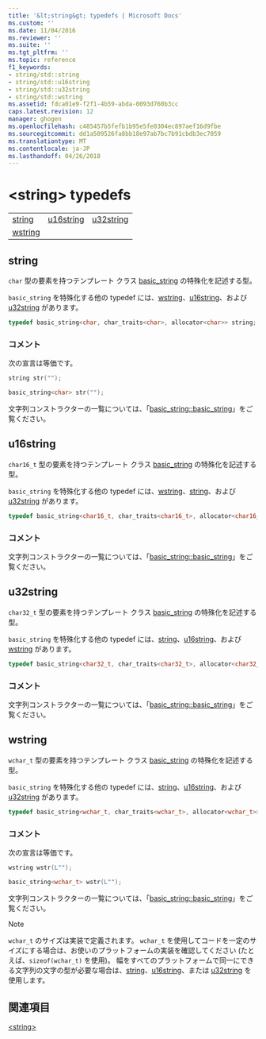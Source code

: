 ```yaml
---
title: '&lt;string&gt; typedefs | Microsoft Docs'
ms.custom: ''
ms.date: 11/04/2016
ms.reviewer: ''
ms.suite: ''
ms.tgt_pltfrm: ''
ms.topic: reference
f1_keywords:
- string/std::string
- string/std::u16string
- string/std::u32string
- string/std::wstring
ms.assetid: fdca01e9-f2f1-4b59-abda-0093d760b3cc
caps.latest.revision: 12
manager: ghogen
ms.openlocfilehash: c485457b5fefb1b95e5fe0304ec897aef16d9fbe
ms.sourcegitcommit: dd1a509526fa8bb18e97ab7bc7b91cbdb3ec7059
ms.translationtype: MT
ms.contentlocale: ja-JP
ms.lasthandoff: 04/26/2018
---
```

# <a name="ltstringgt-typedefs"></a>&lt;string&gt; typedefs

||||
|-|-|-|
|[string](#string)|[u16string](#u16string)|[u32string](#u32string)|
|[wstring](#wstring)|

## <a name="string"></a>  string

`char` 型の要素を持つテンプレート クラス [basic_string](../standard-library/basic-string-class.md) の特殊化を記述する型。

`basic_string` を特殊化する他の typedef には、[wstring](../standard-library/string-typedefs.md#wstring)、[u16string](../standard-library/string-typedefs.md#u16string)、および [u32string](../standard-library/string-typedefs.md#u32string) があります。

```cpp
typedef basic_string<char, char_traits<char>, allocator<char>> string;
```

### <a name="remarks"></a>コメント

次の宣言は等価です。

```cpp
string str("");

basic_string<char> str("");
```

文字列コンストラクターの一覧については、「[basic_string::basic_string](../standard-library/basic-string-class.md#basic_string)」をご覧ください。

## <a name="u16string"></a>  u16string

`char16_t` 型の要素を持つテンプレート クラス [basic_string](../standard-library/basic-string-class.md) の特殊化を記述する型。

`basic_string` を特殊化する他の typedef には、[wstring](../standard-library/string-typedefs.md#wstring)、[string](../standard-library/string-typedefs.md#string)、および [u32string](../standard-library/string-typedefs.md#u32string) があります。

```cpp
typedef basic_string<char16_t, char_traits<char16_t>, allocator<char16_t>> u16string;
```

### <a name="remarks"></a>コメント

文字列コンストラクターの一覧については、「[basic_string::basic_string](../standard-library/basic-string-class.md#basic_string)」をご覧ください。

## <a name="u32string"></a>  u32string

`char32_t` 型の要素を持つテンプレート クラス [basic_string](../standard-library/basic-string-class.md) の特殊化を記述する型。

`basic_string` を特殊化する他の typedef には、[string](../standard-library/string-typedefs.md#string)、[u16string](../standard-library/string-typedefs.md#u16string)、および [wstring](../standard-library/string-typedefs.md#wstring) があります。

```cpp
typedef basic_string<char32_t, char_traits<char32_t>, allocator<char32_t>> u32string;
```

### <a name="remarks"></a>コメント

文字列コンストラクターの一覧については、「[basic_string::basic_string](../standard-library/basic-string-class.md#basic_string)」をご覧ください。

## <a name="wstring"></a>  wstring

`wchar_t` 型の要素を持つテンプレート クラス [basic_string](../standard-library/basic-string-class.md) の特殊化を記述する型。

`basic_string` を特殊化する他の typedef には、[string](../standard-library/string-typedefs.md#string)、[u16string](../standard-library/string-typedefs.md#u16string)、および [u32string](../standard-library/string-typedefs.md#u32string) があります。

```cpp
typedef basic_string<wchar_t, char_traits<wchar_t>, allocator<wchar_t>> wstring;
```

### <a name="remarks"></a>コメント

次の宣言は等価です。

```cpp
wstring wstr(L"");

basic_string<wchar_t> wstr(L"");
```

文字列コンストラクターの一覧については、「[basic_string::basic_string](../standard-library/basic-string-class.md#basic_string)」をご覧ください。

> [!NOTE]
> `wchar_t` のサイズは実装で定義されます。 `wchar_t` を使用してコードを一定のサイズにする場合は、お使いのプラットフォームの実装を確認してください (たとえば、`sizeof(wchar_t)` を使用)。 幅をすべてのプラットフォームで同一にできる文字列の文字の型が必要な場合は、[string](../standard-library/string-typedefs.md#string)、[u16string](../standard-library/string-typedefs.md#u16string)、または [u32string](../standard-library/string-typedefs.md#u32string) を使用します。

## <a name="see-also"></a>関連項目

[\<string>](../standard-library/string.md)<br/>
